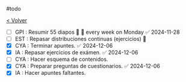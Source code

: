 #todo

[< Volver](Tareas)

- [ ] GPI : Resumir 55 diapos 🔼 🔁 every week on Monday ✅ 2024-11-28
- [ ] EST : Repasar distribuciones continuas (ejercicios) 🔼
- [x] CYA : Terminar apuntes. ✅ 2024-12-06
- [x] IA : Repasar ejercicios de exámen. ✅ 2024-12-06
- [ ] CYA : Hacer esquema de contenidos.
- [x] CYA : Preparar preguntas de cuestionarios. ✅ 2024-12-06
- [x] IA : Hacer apuntes faltantes.
